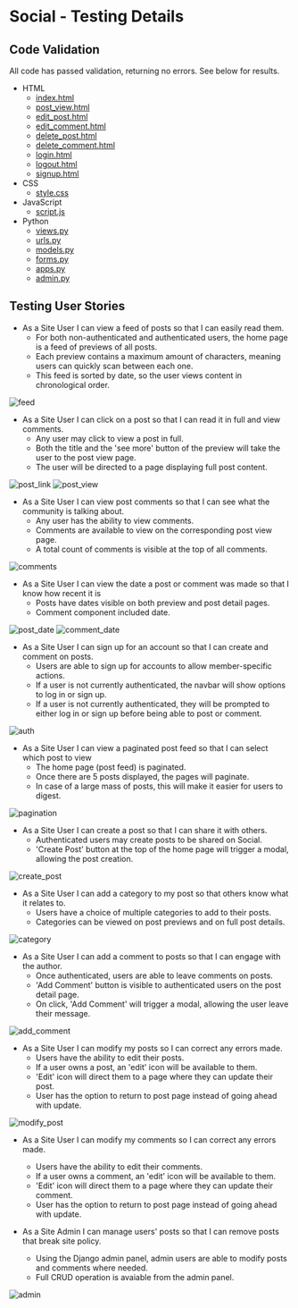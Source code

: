 # Social - Testing Details

## Code Validation

All code has passed validation, returning no errors. See below for results.

-   HTML
    -   [index.html](validation/index.JPG)
    -   [post_view.html](validation/post_view.JPG)
    -   [edit_post.html](validation/edit_post.JPG)
    -   [edit_comment.html](validation/edit_comment.JPG)
    -   [delete_post.html](validation/delete_post.JPG)
    -   [delete_comment.html](validation/delete_comment.JPG)
    -   [login.html](validation/login.JPG)
    -   [logout.html](validation/logout.JPG)
    -   [signup.html](validation/signup.JPG)
-   CSS
    -   [style.css](validation/css.JPG)
-   JavaScript
    -   [script.js](validation/js.JPG)
-   Python
    -   [views.py](validation/views.JPG)
    -   [urls.py](validation/urls.JPG)
    -   [models.py](validation/models.JPG)
    -   [forms.py](validation/forms.JPG)
    -   [apps.py](validation/apps.JPG)
    -   [admin.py](validation/admin.JPG)

## Testing User Stories

-   As a Site User I can view a feed of posts so that I can easily read them.
    -   For both non-authenticated and authenticated users, the home page is a feed of previews of all posts.
    -   Each preview contains a maximum amount of characters, meaning users can quickly scan between each one.
    -   This feed is sorted by date, so the user views content in chronological order.

![feed](user_stories/feed.JPG)

-   As a Site User I can click on a post so that I can read it in full and view comments.
    -   Any user may click to view a post in full.
    -   Both the title and the 'see more' button of the preview will take the user to the post view page.
    -   The user will be directed to a page displaying full post content.

![post_link](user_stories/post_link.JPG)
![post_view](user_stories/post_view.JPG)

-   As a Site User I can view post comments so that I can see what the community is talking about.
    -   Any user has the ability to view comments.
    -   Comments are available to view on the corresponding post view page.
    -   A total count of comments is visible at the top of all comments.

![comments](user_stories/comments.JPG)

-   As a Site User I can view the date a post or comment was made so that I know how recent it is
    -   Posts have dates visible on both preview and post detail pages.
    -   Comment component included date.

![post_date](user_stories/post_date.JPG)
![comment_date](user_stories/comment_date.JPG)

-   As a Site User I can sign up for an account so that I can create and comment on posts.
    -   Users are able to sign up for accounts to allow member-specific actions.
    -   If a user is not currently authenticated, the navbar will show options to log in or sign up.
    -   If a user is not currently authenticated, they will be prompted to either log in or sign up before being able to post or comment.

![auth](user_stories/auth.JPG)

-   As a Site User I can view a paginated post feed so that I can select which post to view
    -   The home page (post feed) is paginated.
    -   Once there are 5 posts displayed, the pages will paginate.
    -   In case of a large mass of posts, this will make it easier for users to digest.

![pagination](user_stories/pagination.JPG)

-   As a Site User I can create a post so that I can share it with others.
    -   Authenticated users may create posts to be shared on Social.
    -   'Create Post' button at the top of the home page will trigger a modal, allowing the post creation.

![create_post](user_stories/create_post.JPG)

-   As a Site User I can add a category to my post so that others know what it relates to.
    -   Users have a choice of multiple categories to add to their posts.
    -   Categories can be viewed on post previews and on full post details.

![category](user_stories/category.JPG)

-   As a Site User I can add a comment to posts so that I can engage with the author.
    -   Once authenticated, users are able to leave comments on posts.
    -   'Add Comment' button is visible to authenticated users on the post detail page.
    -   On click, 'Add Comment' will trigger a modal, allowing the user leave their message.

![add_comment](user_stories/add_comment.JPG)

-   As a Site User I can modify my posts so I can correct any errors made.
    -   Users have the ability to edit their posts.
    -   If a user owns a post, an 'edit' icon will be available to them.
    -   'Edit' icon will direct them to a page where they can update their post.
    -   User has the option to return to post page instead of going ahead with update.

![modify_post](user_stories/modify_post.JPG)

-   As a Site User I can modify my comments so I can correct any errors made.

    -   Users have the ability to edit their comments.
    -   If a user owns a comment, an 'edit' icon will be available to them.
    -   'Edit' icon will direct them to a page where they can update their comment.
    -   User has the option to return to post page instead of going ahead with update.

-   As a Site Admin I can manage users' posts so that I can remove posts that break site policy.
    -   Using the Django admin panel, admin users are able to modify posts and comments where needed.
    -   Full CRUD operation is avaiable from the admin panel.

![admin](user_stories/admin.JPG)
